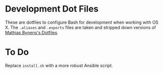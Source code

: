 # Development Dot Files

These are dotfiles to configure Bash for development when working with OS X. The `.aliases` and `.exports` files are taken and stripped down versions of [Mathias Bynens's Dotfiles](https://github.com/mathiasbynens/dotfiles).

# To Do

Replace `install.sh` with a more robust Ansible script.
